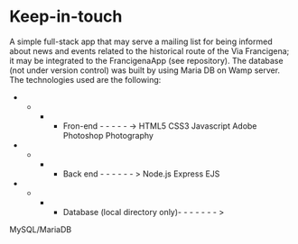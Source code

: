 # Keep-in-touch

A simple full-stack app that may serve a mailing list for being informed about news and events related to the historical route of the Via Francigena; it may be integrated to the FrancigenaApp (see repository).
The database (not under version control) was built by using Maria DB on Wamp server.
The technologies used are the following:



- - - -  Fron-end - - - - - ->
HTML5
CSS3
Javascript
Adobe Photoshop
Photography




- - - -  Back end - - - - - - >
Node.js
Express
EJS



- - - - Database (local directory only)- - - - - - - >

MySQL/MariaDB
